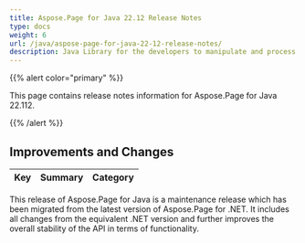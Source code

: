 ```yaml
---
title: Aspose.Page for Java 22.12 Release Notes
type: docs
weight: 6
url: /java/aspose-page-for-java-22-12-release-notes/
description: Java Library for the developers to manipulate and process PS, EPS, and XPS files. Release Notes of Aspose.Page API solution for Java | Release 2022.12
---
```


{{% alert color="primary" %}}

This page contains release notes information for Aspose.Page for Java 22.112.

{{% /alert %}}
## **Improvements and Changes**

|**Key**|**Summary**|**Category**|
| :- | :- | :- |

This release of Aspose.Page for Java is a maintenance release which has been migrated from the latest version of Aspose.Page for .NET. It includes all changes from the equivalent .NET version and further improves the overall stability of the API in terms of functionality.

